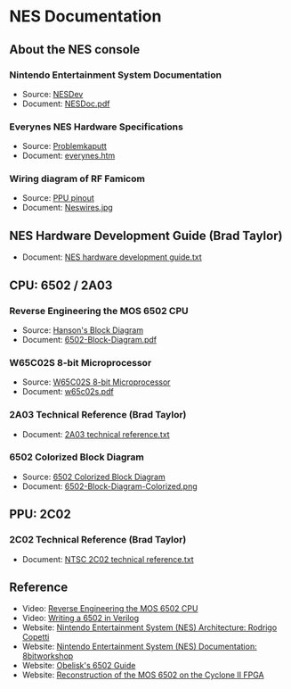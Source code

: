 # NES Documentation

## About the NES console

### Nintendo Entertainment System Documentation
- Source: [NESDev](https://www.nesdev.org/)
- Document: [NESDoc.pdf](https://www.nesdev.org/NESDoc.pdf)

### Everynes NES Hardware Specifications
- Source: [Problemkaputt](https://problemkaputt.de/nes.htm)
- Document: [everynes.htm](https://problemkaputt.de/everynes.htm)

### Wiring diagram of RF Famicom
- Source: [PPU pinout](https://www.nesdev.org/wiki/PPU_pinout)
- Document: [Neswires.jpg](https://www.nesdev.org/wiki/File:Neswires.jpg)

## NES Hardware Development Guide (Brad Taylor)
- Document: [NES hardware development guide.txt](https://www.nesdev.org/NES%20hardware%20development%20guide.txt)



## CPU: 6502 / 2A03

### Reverse Engineering the MOS 6502 CPU
- Source: [Hanson's Block Diagram](https://www.nesdev.org/wiki/Visual6502wiki/Hanson%27s_Block_Diagram)
- Document: [6502-Block-Diagram.pdf](https://www.witwright.com/DonPub/6502-Block-Diagram.pdf)

### W65C02S 8-bit Microprocessor
- Source: [W65C02S 8-bit Microprocessor](https://www.westerndesigncenter.com/wdc/w65c02s-chip.php)
- Document: [w65c02s.pdf](https://www.westerndesigncenter.com/wdc/documentation/w65c02s.pdf)

### 2A03 Technical Reference (Brad Taylor)
- Document: [2A03 technical reference.txt](https://www.nesdev.org/2A03%20technical%20reference.txt)

### 6502 Colorized Block Diagram
- Source: [6502 Colorized Block Diagram](http://forum.6502.org/viewtopic.php?t=1744)
- Document: [6502-Block-Diagram-Colorized.png](http://i.imgur.com/BkZ9o.png)


## PPU: 2C02

### 2C02 Technical Reference (Brad Taylor)
- Document: [NTSC 2C02 technical reference.txt](https://www.nesdev.org/2C02%20technical%20reference.txt)



## Reference
- Video: [Reverse Engineering the MOS 6502 CPU](https://youtu.be/fWqBmmPQP40)
- Video: [Writing a 6502 in Verilog](https://youtube.com/playlist?list=PLGTIvEdBrUVnng1HLEQUlTR-3jaAZR2hH&si=uNh22q17pI4NQR0W)
- Website: [Nintendo Entertainment System (NES) Architecture: Rodrigo Copetti](https://www.copetti.org/writings/consoles/nes/)
- Website: [Nintendo Entertainment System (NES) Documentation: 8bitworkshop](https://8bitworkshop.com/docs/platforms/nes/)
- Website: [Obelisk's 6502 Guide](https://www.nesdev.org/obelisk-6502-guide/)
- Website: [Reconstruction of the MOS 6502 on the Cyclone II FPGA](https://www.cs.columbia.edu/~sedwards/classes/2013/4840/reports/6502.pdf)




